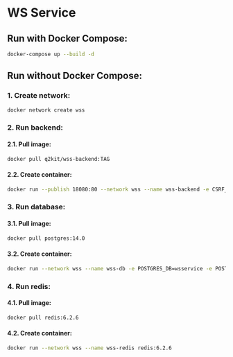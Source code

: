 # WS Service



## Run with Docker Compose:

```bash
docker-compose up --build -d
```


## Run without Docker Compose:


### 1. Create network:

```bash
docker network create wss
```


### 2. Run backend:

#### 2.1. Pull image:

```bash
docker pull q2kit/wss-backend:TAG
```

#### 2.2. Create container:

```bash
docker run --publish 18080:80 --network wss --name wss-backend -e CSRF_TRUSTED_ORIGINS="['http://localhost:18080']" q2kit/wss-backend:TAG
```


### 3. Run database:

#### 3.1. Pull image:

```bash
docker pull postgres:14.0
```

#### 3.2. Create container:

```bash
docker run --network wss --name wss-db -e POSTGRES_DB=wsservice -e POSTGRES_USER=postgres -e POSTGRES_PASSWORD=postgres postgres:14.0
```


### 4. Run redis:

#### 4.1. Pull image:

```bash
docker pull redis:6.2.6
```

#### 4.2. Create container:

```bash
docker run --network wss --name wss-redis redis:6.2.6
```
